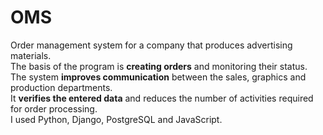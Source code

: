 # OMS
Order management system for a company that produces advertising materials.\
The basis of the program is **creating orders** and monitoring their status.\
The system **improves communication** between the sales, graphics and production departments.\
It **verifies the entered data** and reduces the number of activities required for order processing.\
I used Python, Django, PostgreSQL and JavaScript.
